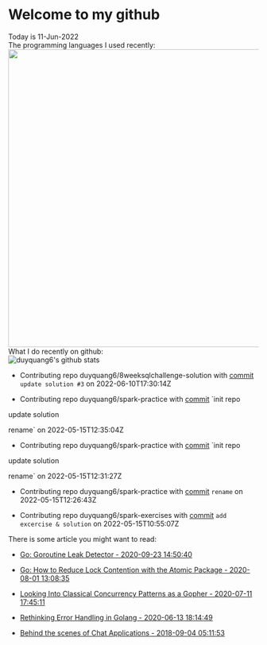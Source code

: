 # Welcome to my github 
Today is 11-Jun-2022\
The programming languages I used recently:\
<img src="https://wakatime.com/share/@duyquang6/fbe267a6-a29b-4a1a-b769-c566a361c376.svg" width="600">\
What I do recently on github:\
![duyquang6's github stats](https://github-readme-stats.vercel.app/api?username=duyquang6&layout=compact&hide=stars,prs,contribs,issues)

 - Contributing repo duyquang6/8weeksqlchallenge-solution with [commit](https://github.com/duyquang6/8weeksqlchallenge-solution/commit/b21d9f05b3d25bfc6d26f5d303085064c68e03e9) `update solution #3` on  2022-06-10T17:30:14Z

 - Contributing repo duyquang6/spark-practice with [commit](https://github.com/duyquang6/spark-practice/commit/cced4a75e91467e2c875f88a8871c03d1a1aad88) `init repo

update solution

rename` on  2022-05-15T12:35:04Z

 - Contributing repo duyquang6/spark-practice with [commit](https://github.com/duyquang6/spark-practice/commit/608eb2ac8d2bad9c49339a6b66a3e8b42c2d6bd9) `init repo

update solution

rename` on  2022-05-15T12:31:27Z

 - Contributing repo duyquang6/spark-practice with [commit](https://github.com/duyquang6/spark-practice/commit/bbe1b97516549e03970f8b0fc0c592752def1135) `rename` on  2022-05-15T12:26:43Z

 - Contributing repo duyquang6/spark-exercises with [commit](https://github.com/duyquang6/spark-exercises/commit/f1722abf588850dfcd73ef4730d493281fe49223) `add excercise & solution` on  2022-05-15T10:55:07Z

There is some article you might want to read:

 - [Go: Goroutine Leak Detector - 2020-09-23 14:50:40](https://medium.com/a-journey-with-go/go-goroutine-leak-detector-61a949beb88?source=rss-f26b90a8ca4b------2)

 - [Go: How to Reduce Lock Contention with the Atomic Package - 2020-08-01 13:08:35](https://medium.com/a-journey-with-go/go-how-to-reduce-lock-contention-with-the-atomic-package-ba3b2664b549?source=rss-f26b90a8ca4b------2)

 - [Looking Into Classical Concurrency Patterns as a Gopher - 2020-07-11 17:45:11](https://medium.com/swlh/looking-into-classical-concurrency-patterns-as-a-gopher-be32be3b2690?source=rss-1a65837801e2------2)

 - [Rethinking Error Handling in Golang - 2020-06-13 18:14:49](https://medium.com/swlh/rethinking-error-handling-in-golang-eac8160afe4?source=rss-1a65837801e2------2)

 - [Behind the scenes of Chat Applications - 2018-09-04 05:11:53](https://sudarakayasindu.medium.com/behind-the-scenes-of-chat-applications-38634f584758?source=rss-1a65837801e2------2)

